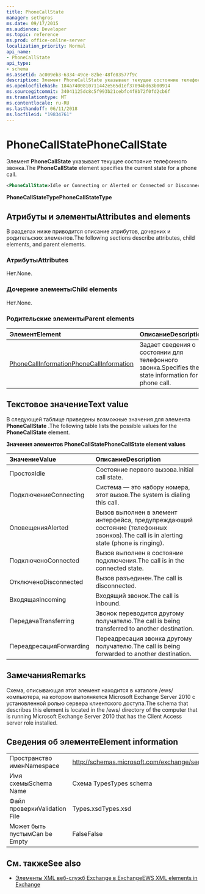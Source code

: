 ```yaml
---
title: PhoneCallState
manager: sethgros
ms.date: 09/17/2015
ms.audience: Developer
ms.topic: reference
ms.prod: office-online-server
localization_priority: Normal
api_name:
- PhoneCallState
api_type:
- schema
ms.assetid: ac009eb3-6334-49ce-82be-48fe83577f9c
description: Элемент PhoneCallState указывает текущее состояние телефонного звонка.
ms.openlocfilehash: 184a7400810711442e565d1ef37094bd63b00914
ms.sourcegitcommit: 34041125dc8c5f993b21cebfc4f8b72f0fd2cb6f
ms.translationtype: MT
ms.contentlocale: ru-RU
ms.lasthandoff: 06/11/2018
ms.locfileid: "19834761"
---
```

# <a name="phonecallstate"></a><span data-ttu-id="1784b-103">PhoneCallState</span><span class="sxs-lookup"><span data-stu-id="1784b-103">PhoneCallState</span></span>

<span data-ttu-id="1784b-104">Элемент **PhoneCallState** указывает текущее состояние телефонного звонка.</span><span class="sxs-lookup"><span data-stu-id="1784b-104">The **PhoneCallState** element specifies the current state for a phone call.</span></span> 
  
```xml
<PhoneCallState>Idle or Connecting or Alerted or Connected or Disconnected or Incoming or Transferring or Forwarding</PhoneCallState>
```

 <span data-ttu-id="1784b-105">**PhoneCallStateType**</span><span class="sxs-lookup"><span data-stu-id="1784b-105">**PhoneCallStateType**</span></span>
## <a name="attributes-and-elements"></a><span data-ttu-id="1784b-106">Атрибуты и элементы</span><span class="sxs-lookup"><span data-stu-id="1784b-106">Attributes and elements</span></span>

<span data-ttu-id="1784b-107">В разделах ниже приводится описание атрибутов, дочерних и родительских элементов.</span><span class="sxs-lookup"><span data-stu-id="1784b-107">The following sections describe attributes, child elements, and parent elements.</span></span>
  
### <a name="attributes"></a><span data-ttu-id="1784b-108">Атрибуты</span><span class="sxs-lookup"><span data-stu-id="1784b-108">Attributes</span></span>

<span data-ttu-id="1784b-109">Нет.</span><span class="sxs-lookup"><span data-stu-id="1784b-109">None.</span></span>
  
### <a name="child-elements"></a><span data-ttu-id="1784b-110">Дочерние элементы</span><span class="sxs-lookup"><span data-stu-id="1784b-110">Child elements</span></span>

<span data-ttu-id="1784b-111">Нет.</span><span class="sxs-lookup"><span data-stu-id="1784b-111">None.</span></span>
  
### <a name="parent-elements"></a><span data-ttu-id="1784b-112">Родительские элементы</span><span class="sxs-lookup"><span data-stu-id="1784b-112">Parent elements</span></span>

|<span data-ttu-id="1784b-113">**Элемент**</span><span class="sxs-lookup"><span data-stu-id="1784b-113">**Element**</span></span>|<span data-ttu-id="1784b-114">**Описание**</span><span class="sxs-lookup"><span data-stu-id="1784b-114">**Description**</span></span>|
|:-----|:-----|
|[<span data-ttu-id="1784b-115">PhoneCallInformation</span><span class="sxs-lookup"><span data-stu-id="1784b-115">PhoneCallInformation</span></span>](phonecallinformation.md) <br/> |<span data-ttu-id="1784b-116">Задает сведения о состоянии для телефонного звонка.</span><span class="sxs-lookup"><span data-stu-id="1784b-116">Specifies the state information for a phone call.</span></span>  <br/> |
   
## <a name="text-value"></a><span data-ttu-id="1784b-117">Текстовое значение</span><span class="sxs-lookup"><span data-stu-id="1784b-117">Text value</span></span>

<span data-ttu-id="1784b-118">В следующей таблице приведены возможные значения для элемента **PhoneCallState** .</span><span class="sxs-lookup"><span data-stu-id="1784b-118">The following table lists the possible values for the **PhoneCallState** element.</span></span> 
  
<span data-ttu-id="1784b-119">**Значения элементов PhoneCallState**</span><span class="sxs-lookup"><span data-stu-id="1784b-119">**PhoneCallState element values**</span></span>

|<span data-ttu-id="1784b-120">**Значение**</span><span class="sxs-lookup"><span data-stu-id="1784b-120">**Value**</span></span>|<span data-ttu-id="1784b-121">**Описание**</span><span class="sxs-lookup"><span data-stu-id="1784b-121">**Description**</span></span>|
|:-----|:-----|
|<span data-ttu-id="1784b-122">Простоя</span><span class="sxs-lookup"><span data-stu-id="1784b-122">Idle</span></span>  <br/> |<span data-ttu-id="1784b-123">Состояние первого вызова.</span><span class="sxs-lookup"><span data-stu-id="1784b-123">Initial call state.</span></span>  <br/> |
|<span data-ttu-id="1784b-124">Подключение</span><span class="sxs-lookup"><span data-stu-id="1784b-124">Connecting</span></span>  <br/> |<span data-ttu-id="1784b-125">Система — это набору номера, этот вызов.</span><span class="sxs-lookup"><span data-stu-id="1784b-125">The system is dialing this call.</span></span>  <br/> |
|<span data-ttu-id="1784b-126">Оповещения</span><span class="sxs-lookup"><span data-stu-id="1784b-126">Alerted</span></span>  <br/> |<span data-ttu-id="1784b-127">Вызов выполнен в элемент интерфейса, предупреждающий состояние (телефонных звонков).</span><span class="sxs-lookup"><span data-stu-id="1784b-127">The call is in alerting state (phone is ringing).</span></span>  <br/> |
|<span data-ttu-id="1784b-128">Подключено</span><span class="sxs-lookup"><span data-stu-id="1784b-128">Connected</span></span>  <br/> |<span data-ttu-id="1784b-129">Вызов выполнен в состояние подключения.</span><span class="sxs-lookup"><span data-stu-id="1784b-129">The call is in the connected state.</span></span>  <br/> |
|<span data-ttu-id="1784b-130">Отключено</span><span class="sxs-lookup"><span data-stu-id="1784b-130">Disconnected</span></span>  <br/> |<span data-ttu-id="1784b-131">Вызов разъединен.</span><span class="sxs-lookup"><span data-stu-id="1784b-131">The call is disconnected.</span></span>  <br/> |
|<span data-ttu-id="1784b-132">Входящая</span><span class="sxs-lookup"><span data-stu-id="1784b-132">Incoming</span></span>  <br/> |<span data-ttu-id="1784b-133">Входящий звонок.</span><span class="sxs-lookup"><span data-stu-id="1784b-133">The call is inbound.</span></span>  <br/> |
|<span data-ttu-id="1784b-134">Передача</span><span class="sxs-lookup"><span data-stu-id="1784b-134">Transferring</span></span>  <br/> |<span data-ttu-id="1784b-135">Звонок переводится другому получателю.</span><span class="sxs-lookup"><span data-stu-id="1784b-135">The call is being transferred to another destination.</span></span>  <br/> |
|<span data-ttu-id="1784b-136">Переадресация</span><span class="sxs-lookup"><span data-stu-id="1784b-136">Forwarding</span></span>  <br/> |<span data-ttu-id="1784b-137">Переадресация звонка другому получателю.</span><span class="sxs-lookup"><span data-stu-id="1784b-137">The call is being forwarded to another destination.</span></span>  <br/> |
   
## <a name="remarks"></a><span data-ttu-id="1784b-138">Замечания</span><span class="sxs-lookup"><span data-stu-id="1784b-138">Remarks</span></span>

<span data-ttu-id="1784b-139">Схема, описывающая этот элемент находится в каталоге /ews/ компьютера, на котором выполняется Microsoft Exchange Server 2010 с установленной ролью сервера клиентского доступа.</span><span class="sxs-lookup"><span data-stu-id="1784b-139">The schema that describes this element is located in the /ews/ directory of the computer that is running Microsoft Exchange Server 2010 that has the Client Access server role installed.</span></span>
  
## <a name="element-information"></a><span data-ttu-id="1784b-140">Сведения об элементе</span><span class="sxs-lookup"><span data-stu-id="1784b-140">Element information</span></span>

|||
|:-----|:-----|
|<span data-ttu-id="1784b-141">Пространство имен</span><span class="sxs-lookup"><span data-stu-id="1784b-141">Namespace</span></span>  <br/> |http://schemas.microsoft.com/exchange/services/2006/types  <br/> |
|<span data-ttu-id="1784b-142">Имя схемы</span><span class="sxs-lookup"><span data-stu-id="1784b-142">Schema Name</span></span>  <br/> |<span data-ttu-id="1784b-143">Схема Types</span><span class="sxs-lookup"><span data-stu-id="1784b-143">Types schema</span></span>  <br/> |
|<span data-ttu-id="1784b-144">Файл проверки</span><span class="sxs-lookup"><span data-stu-id="1784b-144">Validation File</span></span>  <br/> |<span data-ttu-id="1784b-145">Types.xsd</span><span class="sxs-lookup"><span data-stu-id="1784b-145">Types.xsd</span></span>  <br/> |
|<span data-ttu-id="1784b-146">Может быть пустым</span><span class="sxs-lookup"><span data-stu-id="1784b-146">Can be Empty</span></span>  <br/> |<span data-ttu-id="1784b-147">False</span><span class="sxs-lookup"><span data-stu-id="1784b-147">False</span></span>  <br/> |
   
## <a name="see-also"></a><span data-ttu-id="1784b-148">См. также</span><span class="sxs-lookup"><span data-stu-id="1784b-148">See also</span></span>



- [<span data-ttu-id="1784b-149">Элементы XML веб-служб Exchange в Exchange</span><span class="sxs-lookup"><span data-stu-id="1784b-149">EWS XML elements in Exchange</span></span>](ews-xml-elements-in-exchange.md)

